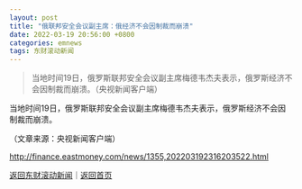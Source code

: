 ```yaml
---
layout: post
title: "俄联邦安全会议副主席：俄经济不会因制裁而崩溃"
date: 2022-03-19 20:56:00 +0800
categories: emnews
tags: 东财滚动新闻
---
```

> 当地时间19日，俄罗斯联邦安全会议副主席梅德韦杰夫表示，俄罗斯经济不会因制裁而崩溃。（央视新闻客户端）

<p>当地时间19日，俄罗斯联邦安全会议副主席梅德韦杰夫表示，俄罗斯经济不会因制裁而崩溃。</p><p class="em_media">（文章来源：央视新闻客户端）</p>

<http://finance.eastmoney.com/news/1355,202203192316203522.html>

[返回东财滚动新闻](//finews.withounder.com/emnews/)｜[返回首页](//finews.withounder.com/)